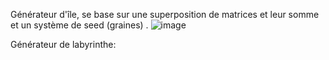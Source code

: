 Générateur d'île, se base sur une superposition de matrices et leur somme et un système de seed (graines) .
![image](https://github.com/DanmakuGecko/Procedural-map/assets/72706524/0e8b9108-eb41-4cca-8d3d-12b0fa9d8699)


Générateur de labyrinthe:
